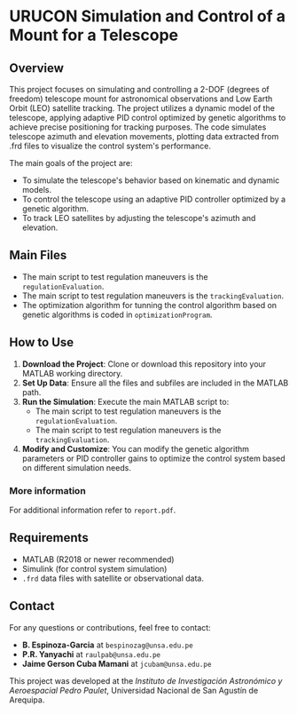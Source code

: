 
# URUCON Simulation and Control of a Mount for a Telescope

## Overview

This project focuses on simulating and controlling a 2-DOF (degrees of freedom) telescope mount for astronomical observations and Low Earth Orbit (LEO) satellite tracking. The project utilizes a dynamic model of the telescope, applying adaptive PID control optimized by genetic algorithms to achieve precise positioning for tracking purposes. The code simulates telescope azimuth and elevation movements, plotting data extracted from .frd files to visualize the control system's performance.

The main goals of the project are:
- To simulate the telescope's behavior based on kinematic and dynamic models.
- To control the telescope using an adaptive PID controller optimized by a genetic algorithm.
- To track LEO satellites by adjusting the telescope's azimuth and elevation.

## Main Files
- The main script to test regulation maneuvers is the `regulationEvaluation`.
- The main script to test regulation maneuvers is the `trackingEvaluation`.
- The optimization algorithm for tunning the control algorithm based on genetic algorithms is coded in  `optimizationProgram`.
  
## How to Use

1. **Download the Project**: Clone or download this repository into your MATLAB working directory.
2. **Set Up Data**: Ensure all the files and subfiles are included in the MATLAB path.
3. **Run the Simulation**: Execute the main MATLAB script to:
    - The main script to test regulation maneuvers is the `regulationEvaluation`.
    - The main script to test regulation maneuvers is the `trackingEvaluation`.
4. **Modify and Customize**: You can modify the genetic algorithm parameters or PID controller gains to optimize the control system based on different simulation needs.

### More information
For additional information refer to `report.pdf`.

## Requirements
- MATLAB (R2018 or newer recommended)
- Simulink (for control system simulation)
- `.frd` data files with satellite or observational data.

## Contact
For any questions or contributions, feel free to contact:
- **B. Espinoza-Garcia** at `bespinozag@unsa.edu.pe`
- **P.R. Yanyachi** at `raulpab@unsa.edu.pe`
- **Jaime Gerson Cuba Mamani** at `jcubam@unsa.edu.pe`

This project was developed at the *Instituto de Investigación Astronómico y Aeroespacial Pedro Paulet*, Universidad Nacional de San Agustín de Arequipa.
